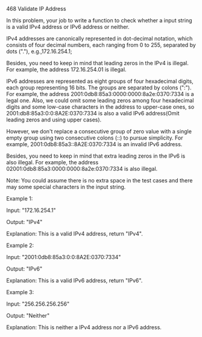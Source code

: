 468 Validate IP Address

In this problem, your job to write a function to check whether a input string is a valid IPv4 address or IPv6 address or neither.

IPv4 addresses are canonically represented in dot-decimal notation, which consists of four decimal numbers, each ranging from 0 to 255, separated by dots ("."), e.g.,172.16.254.1;

Besides, you need to keep in mind that leading zeros in the IPv4 is illegal. For example, the address 172.16.254.01 is illegal.

IPv6 addresses are represented as eight groups of four hexadecimal digits, each group representing 16 bits. The groups are separated by colons (":"). For example, the address 2001:0db8:85a3:0000:0000:8a2e:0370:7334 is a legal one. Also, we could omit some leading zeros among four hexadecimal digits and some low-case characters in the address to upper-case ones, so 2001:db8:85a3:0:0:8A2E:0370:7334 is also a valid IPv6 address(Omit leading zeros and using upper cases).

However, we don't replace a consecutive group of zero value with a single empty group using two consecutive colons (::) to pursue simplicity. For example, 2001:0db8:85a3::8A2E:0370:7334 is an invalid IPv6 address.

Besides, you need to keep in mind that extra leading zeros in the IPv6 is also illegal. For example, the address 02001:0db8:85a3:0000:0000:8a2e:0370:7334 is also illegal.

Note: You could assume there is no extra space in the test cases and there may some special characters in the input string.

Example 1:

Input: "172.16.254.1"

Output: "IPv4"

Explanation: This is a valid IPv4 address, return "IPv4".

Example 2:

Input: "2001:0db8:85a3:0:0:8A2E:0370:7334"

Output: "IPv6"

Explanation: This is a valid IPv6 address, return "IPv6".

Example 3:

Input: "256.256.256.256"

Output: "Neither"

Explanation: This is neither a IPv4 address nor a IPv6 address.
